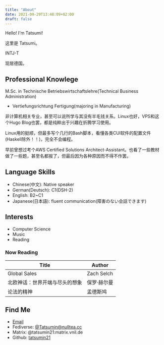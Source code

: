 ```yaml
---
title: "About"
date: 2021-09-29T13:48:09+02:00
draft: false
---
```


Hello! I'm Tatsumi!

这里是 Tatsumi。

INTJ-T 

现居德国。

## Professional Knowlege

M.Sc. in Technische Betriebswirtschaftslehre(Technical Business Administration)
- Vertiefungsrichtung Fertigung(majoring in Manufacturing)

非计算机相关专业，甚至可以说所学与其没有半毛钱关系。Linux也好，VPS和这个Hugo Blog也罢，都是纯粹出于兴趣在折腾学习使用。

Linux用的挺顺，但最多写个几行的Bash脚本，看懂各类CUI软件的配置文件(Haskell除外！！)，完全不会编程。

早前曾想过考个AWS Certified Solutions Architect-Assistant。也看了一些教材做了一些题，甚至名都报了，但最后因为各种原因而不得不作罢。

## Language Skills

- Chinese(中文): Native speaker
- German(Deutsch): C1(DSH-2) 
- English: B2~C1
- Japanese(日本語): fluent communication(障害のない会話できます)

## Interests

- Computer Science
- Music
- Reading

### Now Reading

| Title				| Author 	|
|-------------------------------|---------------|
| Global Sales			| Zach Selch 	|
| 北欧神话：世界开端与尽头的想象| 保罗·赫尔曼	|
| 论法的精神			| 孟德斯鸠	|

## Find Me

- [Email](https://tatsumin.dev/contact/)
- Fediverse: [@Tatsumin@nulltea.cc](https://nulltea.cc/tatsumin)
- Matrix: @tatsumin21:matrix.vnil.de
- Github: [tatsumin21](https://github.com/tatsumin21)
